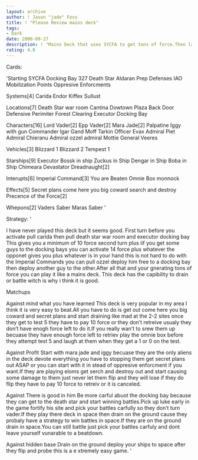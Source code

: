 ```yaml
---
layout: archive
author: ! Jason "jade" Foss
title: ! "Please Review mains deck"
tags:
- Dark
date: 2000-09-27
description: ! "Mains Deck that uses SYCFA to get tons of force.Then lays the smack on them."
rating: 4.0
---
```

Cards: 

'Starting
SYCFA
Docking Bay 327
Death Star
Aldaran
Prep Defenses
IAO
Mobilization Points
Oppresive Enforcments

Systems[4]
Carida
Endor
Kiffex
Sullust


Locations[7]
Death Star war room
Cantina
Dowtown Plaza
Back Door
Defensive Perimiter
Forest Clearing
Executor Docking Bay

Characters[16]
Lord Vader[2]
Epp Vader[2]
Mara Jade[2]
Palpatine
Iggy with gun
Commander Igar
Gand Moff Tarkin
Officer Evax
Admiral Piet
Admiral Chieranu
Admiral ozzel
admiral Mottie
General Veeres

Vehicles[3]
Blizzard 1
Blizzard 2
Tempest 1

Starships[9]
Executor
Bossk in ship
Zuckus in Ship
Dengar in Ship
Boba in Ship
Chimeara
Devastator
Dreadnaught[2]

Interupts[6]
Imperial Command[3]
You are Beaten
Omnie Box
monnock

Effects[5]
Secret plans
come here you big coward
search and destroy
Precence of the Force[2]

Whepons[2]
Vaders Saber
Maras Saber
'

Strategy: '

I have never played this deck but it seems good.
First turn before you activate pull carida then pull death star war room and executor docking bay
This gives you a minimum of 10 force second turn plus iif you get some guys to the docking bays you can activate 14 force plus whatever the opponet gives you plus whatever is in your hand this is not hard to do with the Imperial Commands you can pull ozzel deploy him free to a docking bay then deploy another guy to the other.After all that and your gnerating tons of force you can play it like a mains deck. This deck has the capibility to drain or battle witch is why i think it is good.

Matchups

Against mind what you have learned
This deck is very popular in my area I think it is very easy to beat.All you have to do is get out come here you big coward and secret plans and start draining like mad at the 2-2 sites once they get to test 5 they have to pay 10 force or they don’t retreive usualy they don’t have enogh force left to do it.If you really wan’t to srew them up becuase they have enough force left to retriev play the omnie box before they attempt test 5 and laugh at them when they get a 1 or 0 on the test.

Against Profit
Start with mara jade and iggy becuase they are the only aliens in the deck devote everything you have to stopping them get secret plans out ASAP or you can start with it in stead of oppresive enforcment if you want.If they are playing eloms get serch and destroy out and start causing some damage to them just never let them flip and they will lose if they do flip they have to pay 10 force to retreiv or it is canceled.

Against There is good in him
Be more carful abuot the docking bay because they can get to the death star and start winning battles.Pick up luke early in the game fortify his site and pick your battles carfully so they don’t turn vader.If they play there deck in space then drain on the ground cause they probaly have a strategy to win battles in space.If they are on the ground drain in space.You can still battle just pick your battles carfuly and dont leave yourself vunarable to a beatdown.

Against hidden base
Drain on the ground deploy your ships to space after they flip and probe this is a e xtremely easy game.  '